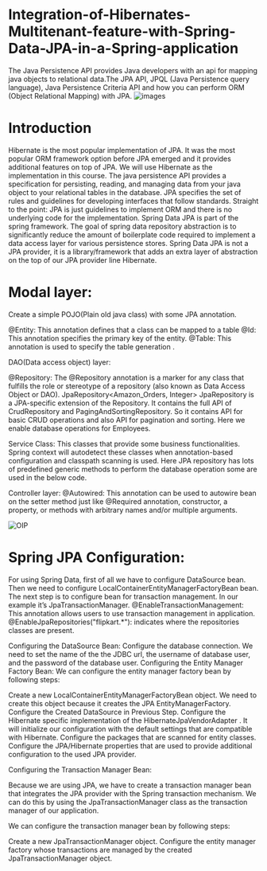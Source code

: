 # Integration-of-Hibernates-Multitenant-feature-with-Spring-Data-JPA-in-a-Spring-application
The Java Persistence API provides Java developers with an api for mapping java objects to relational data.The JPA API, JPQL (Java Persistence query language), Java Persistence Criteria API and how you can perform ORM (Object Relational Mapping) with JPA.
         ![images](https://github.com/rohitkumarsinghcse/Integration-of-Hibernates-Multitenant-feature-with-Spring-Data-JPA-in-a-Spring-application/assets/91533334/328b07dd-5a89-4591-95bb-573523e08065)


# Introduction
Hibernate is the most popular implementation of JPA. It was the most popular ORM framework option before JPA emerged and it provides additional features on top of JPA. We will use Hibernate as the implementation in this course.
The java persistence API provides a specification for persisting, reading, and managing data from your java object to your relational tables in the database. JPA specifies the set of rules and guidelines for developing interfaces that follow standards. Straight to the point: JPA is just guidelines to implement ORM and there is no underlying code for the implementation. Spring Data JPA is part of the spring framework. The goal of spring data repository abstraction is to significantly reduce the amount of boilerplate code required to implement a data access layer for various persistence stores. Spring Data JPA is not a JPA provider, it is a library/framework that adds an extra layer of abstraction on the top of our JPA provider line Hibernate. 

# Modal layer:

Create a simple POJO(Plain old java class) with some JPA annotation.  

@Entity: This annotation defines that a class can be mapped to a table
@Id: This annotation specifies the primary key of the entity.
@Table: This annotation is used to specify the table generation .

DAO(Data access object) layer:

@Repository: The @Repository annotation is a marker for any class that fulfills the role or stereotype of a repository (also known as Data Access Object or DAO).
JpaRepository<Amazon_Orders, Integer> JpaRepository is a JPA-specific extension of the Repository. It contains the full API of CrudRepository and PagingAndSortingRepository. So it contains API for basic CRUD operations and also API for pagination and sorting. Here we enable database operations for Employees.


 Service Class: This  classes that provide some business functionalities. Spring context will autodetect these classes when annotation-based configuration and classpath scanning is used. Here JPA repository has lots of predefined generic methods to perform the database operation some are used in the below code.


Controller layer:
@Autowired: This annotation can be used to autowire bean on the setter method just like @Required annotation, constructor, a property, or methods with arbitrary names and/or multiple arguments.


![OIP](https://github.com/rohitkumarsinghcse/Integration-of-Hibernates-Multitenant-feature-with-Spring-Data-JPA-in-a-Spring-application/assets/91533334/a29d9a4e-6170-479c-9e11-84df324150d4)


# Spring JPA Configuration:  
For using Spring Data, first of all we have to configure DataSource bean. Then we need to configure LocalContainerEntityManagerFactoryBean bean. 
The next step is to configure bean for transaction management. In our example it’s JpaTransactionManager. 
@EnableTransactionManagement: This annotation allows users to use transaction management in application.
@EnableJpaRepositories("flipkart.*"): indicates where the repositories classes are present.

Configuring the DataSource Bean:
Configure the database connection. We need to set the name of the the JDBC url, the username of database user, and the password of the database user.
Configuring the Entity Manager Factory Bean:
We can configure the entity manager factory bean by following steps:

Create a new LocalContainerEntityManagerFactoryBean object. We need to create this object because it creates the JPA EntityManagerFactory.
Configure the Created DataSource in Previous Step.
Configure the Hibernate specific implementation of the HibernateJpaVendorAdapter . It will initialize our configuration with the default settings that are compatible with Hibernate.
Configure the packages that are scanned for entity classes.
Configure the JPA/Hibernate properties that are used to provide additional configuration to the used JPA provider.

Configuring the Transaction Manager Bean:

Because we are using JPA, we have to create a transaction manager bean that integrates the JPA provider with the Spring transaction mechanism. We can do this by using the JpaTransactionManager class as the transaction manager of our application.

We can configure the transaction manager bean by following steps:

Create a new JpaTransactionManager object.
Configure the entity manager factory whose transactions are managed by the created JpaTransactionManager object.
